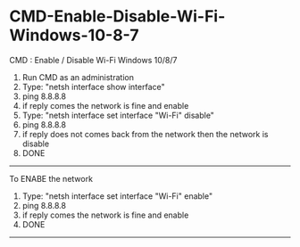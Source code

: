 # CMD-Enable-Disable-Wi-Fi-Windows-10-8-7
CMD : Enable / Disable Wi-Fi Windows 10/8/7 

1. Run CMD as an administration
2. Type: "netsh interface show interface"
3. ping 8.8.8.8
4. if reply comes the network is fine and enable
5. Type: "netsh interface set interface "Wi-Fi" disable"
6. ping 8.8.8.8
7. if reply does not comes back from the network then the network is  disable
8. DONE

-----------------

To ENABE the network 

1. Type: "netsh interface set interface "Wi-Fi" enable"
2. ping 8.8.8.8
3. if reply comes the network is fine and enable
4. DONE

------------------------

